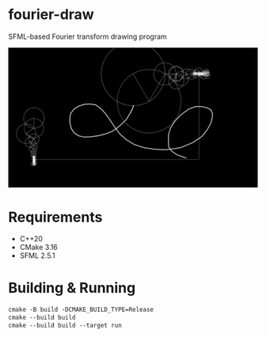 # fourier-draw

SFML-based Fourier transform drawing program

![fourier-draw](docs/fourier-draw.png)

# Requirements
 * C++20
 * CMake 3.16
 * SFML 2.5.1

# Building & Running

```
cmake -B build -DCMAKE_BUILD_TYPE=Release
cmake --build build
cmake --build build --target run
```
